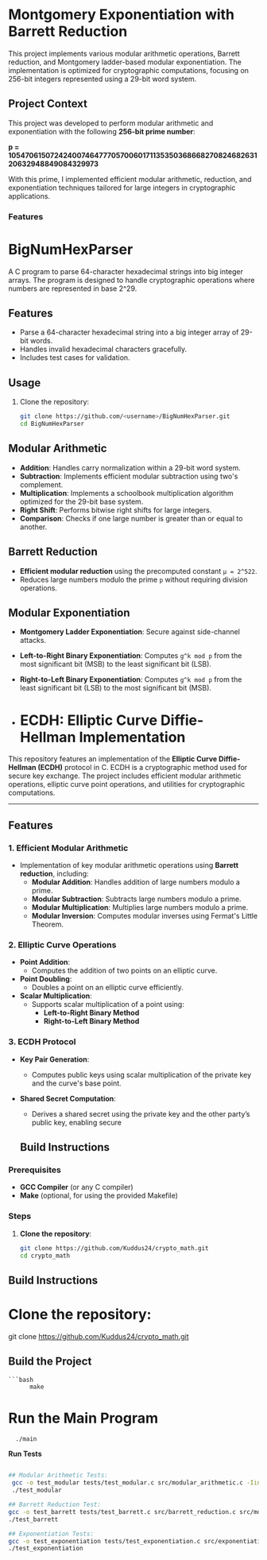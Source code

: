 # Montgomery Exponentiation with Barrett Reduction

This project implements various modular arithmetic operations, Barrett reduction, and Montgomery ladder-based modular exponentiation. The implementation is optimized for cryptographic computations, focusing on 256-bit integers represented using a 29-bit word system.

## Project Context

This project was developed to perform modular arithmetic and exponentiation with the following **256-bit prime number**:

**p = 105470615072424007464777057006017113535036866827082468263120632948849084329973**

With this prime, I implemented efficient modular arithmetic, reduction, and exponentiation techniques tailored for large integers in cryptographic applications.
### Features

# BigNumHexParser

A C program to parse 64-character hexadecimal strings into big integer arrays. The program is designed to handle cryptographic operations where numbers are represented in base 2^29.

## Features
- Parse a 64-character hexadecimal string into a big integer array of 29-bit words.
- Handles invalid hexadecimal characters gracefully.
- Includes test cases for validation.

## Usage
1. Clone the repository:
   ```bash
   git clone https://github.com/<username>/BigNumHexParser.git
   cd BigNumHexParser

## Modular Arithmetic

- **Addition**: Handles carry normalization within a 29-bit word system.
- **Subtraction**: Implements efficient modular subtraction using two's complement.
- **Multiplication**: Implements a schoolbook multiplication algorithm optimized for the 29-bit base system.
- **Right Shift**: Performs bitwise right shifts for large integers.
- **Comparison**: Checks if one large number is greater than or equal to another.

## Barrett Reduction

- **Efficient modular reduction** using the precomputed constant `μ = 2^522`.
- Reduces large numbers modulo the prime `p` without requiring division operations.

## Modular Exponentiation

- **Montgomery Ladder Exponentiation**: Secure against side-channel attacks.
- **Left-to-Right Binary Exponentiation**: Computes `g^k mod p` from the most significant bit (MSB) to the least significant bit (LSB).
- **Right-to-Left Binary Exponentiation**: Computes `g^k mod p` from the least significant bit (LSB) to the most significant bit (MSB).

- # **ECDH: Elliptic Curve Diffie-Hellman Implementation**

This repository features an implementation of the **Elliptic Curve Diffie-Hellman (ECDH)** protocol in C. ECDH is a cryptographic method used for secure key exchange. The project includes efficient modular arithmetic operations, elliptic curve point operations, and utilities for cryptographic computations.

---

## **Features**

### **1. Efficient Modular Arithmetic**
- Implementation of key modular arithmetic operations using **Barrett reduction**, including:
  - **Modular Addition**: Handles addition of large numbers modulo a prime.
  - **Modular Subtraction**: Subtracts large numbers modulo a prime.
  - **Modular Multiplication**: Multiplies large numbers modulo a prime.
  - **Modular Inversion**: Computes modular inverses using Fermat's Little Theorem.

### **2. Elliptic Curve Operations**
- **Point Addition**:
  - Computes the addition of two points on an elliptic curve.
- **Point Doubling**:
  - Doubles a point on an elliptic curve efficiently.
- **Scalar Multiplication**:
  - Supports scalar multiplication of a point using:
    - **Left-to-Right Binary Method**
    - **Right-to-Left Binary Method**

### **3. ECDH Protocol**
- **Key Pair Generation**:
  - Computes public keys using scalar multiplication of the private key and the curve's base point.
- **Shared Secret Computation**:
  - Derives a shared secret using the private key and the other party’s public key, enabling secure

  ## Build Instructions

### Prerequisites
- **GCC Compiler** (or any C compiler)
- **Make** (optional, for using the provided Makefile)

### Steps

1. **Clone the repository**:
   ```bash
   git clone https://github.com/Kuddus24/crypto_math.git
   cd crypto_math


  ## Build Instructions
   # Clone the repository:
   git clone https://github.com/Kuddus24/crypto_math.git

  ## Build the Project
    ```bash
          make
 # **Run the Main Program**
      ./main
      
  **Run Tests**
 
  ```bash

## Modular Arithmetic Tests:
   gcc -o test_modular tests/test_modular.c src/modular_arithmetic.c -Iinclude
   ./test_modular 
 
## Barrett Reduction Test:
  gcc -o test_barrett tests/test_barrett.c src/barrett_reduction.c src/modular_arithmetic.c -Iinclude
  ./test_barrett

## Exponentiation Tests:
 gcc -o test_exponentiation tests/test_exponentiation.c src/exponentiation.c src/barrett_reduction.c src/modular_arithmetic.c -Iinclude
 ./test_exponentiation 




